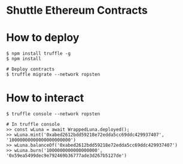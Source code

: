 # Shuttle Ethereum Contracts

# How to deploy
```
$ npm install truffle -g
$ npm install

# Deploy contracts
$ truffle migrate --network ropsten
```

# How to interact
```
$ truffle console --network ropsten

# In truffle console
>> const wLuna = await WrappedLuna.deployed();
>> wLuna.mint('0xabed2612bdd59218e72edda5cc69ddc429937407', '10000000000000000000000')
>> wLuna.balanceOf('0xabed2612bdd59218e72edda5cc69ddc429937407')
>> wLuna.burn('1000000000000000000', '0x59ea5499dec9e792469b36777ade3d267b5127de')

```
